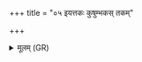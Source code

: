 +++
title = "०५ इयत्तकः कुषुम्भकस् तकम्"

+++
<details><summary>मूलम् (GR)</summary>

इयत्तकः कुषुम्भकस्  
तकं भिनद्मि शम्यया ।  
ततो विषं परासिचम्  
अपाचीम् अनु संवतम् ॥
</details>